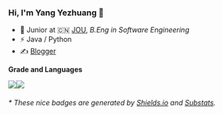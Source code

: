 ### Hi, I'm Yang Yezhuang 👋

- 🍻 Junior at 🇨🇳 [JOU](https://jou.edu.cn/), _B.Eng in Software Engineering_
- ⚡ Java / Python
- ✍️ [Blogger](https://yangyezhuang.github.io)

**Grade and Languages**

<img align="center" src="https://github-readme-stats.vercel.app/api?username=yangyezhuang&hide_title=true&hide_border=true&show_icons=true&include_all_commits=true&count_private=true&theme=aura&line_height=20"/><img align="center" src="https://github-readme-stats.vercel.app/api/top-langs/?username=yangyezhuang&layout=compact"/>

<h6>* These nice badges are generated by <a href="https://shields.io/">Shields.io</a> and <a href="https://github.com/spencerwooo/Substats">Substats</a>.</h6>
